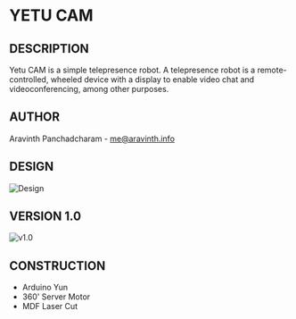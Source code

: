YETU CAM
==================================================================

DESCRIPTION
--------------------------------------
Yetu CAM is a simple telepresence robot. A telepresence robot is a remote-controlled, wheeled device with a display to enable video chat and videoconferencing, among other purposes.


AUTHOR
--------------------------------------
Aravinth Panchadcharam - <me@aravinth.info>


DESIGN
--------------------------------------
![Design](https://raw.githubusercontent.com/AravinthPanch/yetu-cam/prototype-design.jpg "Design")


VERSION 1.0
--------------------------------------
![v1.0](https://raw.githubusercontent.com/AravinthPanch/yetu-cam/yetu-cam-v1.jpg "Version 1.0")


CONSTRUCTION
--------------------------------------
- Arduino Yun
- 360' Server Motor
- MDF Laser Cut



